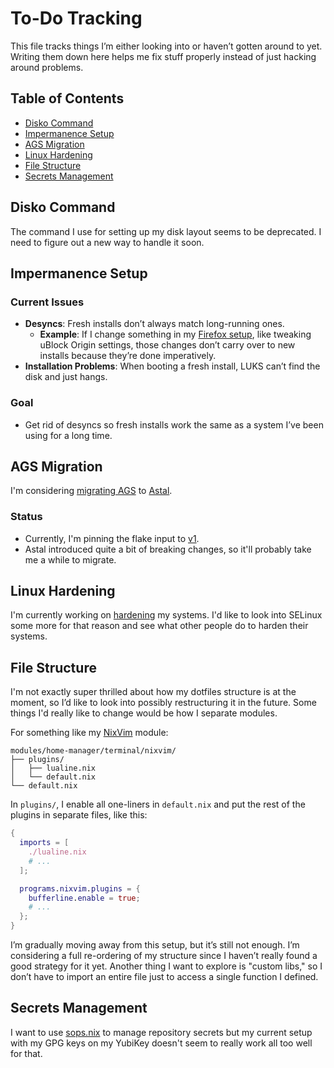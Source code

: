 # To-Do Tracking

This file tracks things I’m either looking into or haven’t gotten around to
yet. Writing them down here helps me fix stuff properly instead of just hacking
around problems.

## Table of Contents

- [Disko Command](#disko-command)
- [Impermanence Setup](#impermanence-setup)
- [AGS Migration](#ags-migration)
- [Linux Hardening](#linux-hardening)
- [File Structure](#file-structure)
- [Secrets Management](#secrets-management)

## Disko Command

The command I use for setting up my disk layout seems to be deprecated. I need
to figure out a new way to handle it soon.

## Impermanence Setup

### Current Issues

- **Desyncs**:
  Fresh installs don’t always match long-running ones.  
  - **Example**: If I change something in my
    [Firefox setup](./modules/home-manager/desktop/firefox), like tweaking
    uBlock Origin settings, those changes don’t carry over to new installs
    because they’re done imperatively.
- **Installation Problems**:
  When booting a fresh install, LUKS can’t find the disk and just hangs.

### Goal

- Get rid of desyncs so fresh installs work the same as a system I’ve been
using for a long time.

## AGS Migration

I'm considering [migrating AGS](https://aylur.github.io/ags/guide/migrate.html)
to [Astal](https://aylur.github.io/astal).  

### Status

- Currently, I'm pinning the flake input to
[v1](https://github.com/Aylur/ags/tree/v1).  
- Astal introduced quite a bit of breaking changes, so it'll probably take me a
while to migrate.

## Linux Hardening

I'm currently working on [hardening](./modules/nixos/security/hardening.nix) my
systems. I'd like to look into SELinux some more for that reason and see what
other people do to harden their systems.

## File Structure

I'm not exactly super thrilled about how my dotfiles structure is at the moment,
so I’d like to look into possibly restructuring it in the future. Some things
I'd really like to change would be how I separate modules.

For something like my [NixVim](https://github.com/nix-community/nixvim) module:

```
modules/home-manager/terminal/nixvim/
├── plugins/
│   ├── lualine.nix
│   └── default.nix
└── default.nix
```

In `plugins/`, I enable all one-liners in `default.nix` and put the rest of the
plugins in separate files, like this:

```nix
{
  imports = [
    ./lualine.nix
    # ...
  ];

  programs.nixvim.plugins = {
    bufferline.enable = true;
    # ...
  };
}
```

I’m gradually moving away from this setup, but it’s still not enough. I’m
considering a full re-ordering of my structure since I haven’t really found a
good strategy for it yet. Another thing I want to explore is "custom libs," so
I don’t have to import an entire file just to access a single function I defined.

## Secrets Management

I want to use [sops.nix](https://github.com/Mic92/sops-nix) to manage
repository secrets but my current setup with my GPG keys on my YubiKey doesn't
seem to really work all too well for that.

